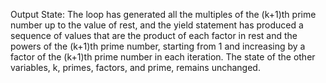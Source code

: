 Output State: The loop has generated all the multiples of the (k+1)th prime number up to the value of rest, and the yield statement has produced a sequence of values that are the product of each factor in rest and the powers of the (k+1)th prime number, starting from 1 and increasing by a factor of the (k+1)th prime number in each iteration. The state of the other variables, k, primes, factors, and prime, remains unchanged.